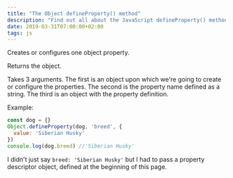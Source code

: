```yaml
---
title: "The Object defineProperty() method"
description: "Find out all about the JavaScript defineProperty() method of the Object object"
date: 2019-03-31T07:00:00+02:00
tags: js
---
```


Creates or configures one object property.

Returns the object.

Takes 3 arguments. The first is an object upon which we're going to create or configure the properties. The second is the property name defined as a string. The third is an object with the property definition.

Example:

```js
const dog = {}
Object.defineProperty(dog, 'breed', {
  value: 'Siberian Husky'
})
console.log(dog.breed) //'Siberian Husky'
```

I didn't just say `breed: 'Siberian Husky'` but I had to pass a property descriptor object, defined at the beginning of this page.
